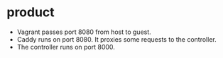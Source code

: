 # product


- Vagrant passes port 8080 from host to guest. 
- Caddy runs on port 8080. It proxies some requests to the controller.
- The controller runs on port 8000.